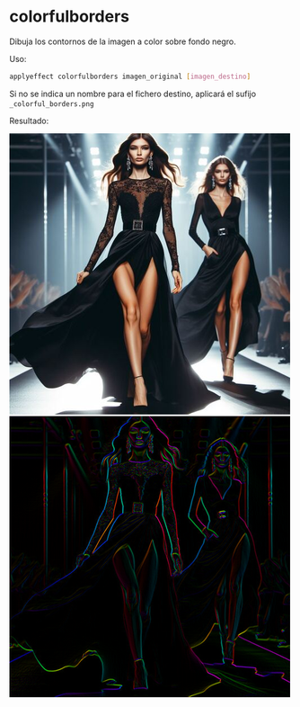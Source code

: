 # colorfulborders

Dibuja los contornos de la imagen a color sobre fondo negro.

Uso:

``` sh
applyeffect colorfulborders imagen_original [imagen_destino]
```

Si no se indica un nombre para el fichero destino, aplicará el sufijo `_colorful_borders.png`

Resultado:

![imagen original](../../images/image.jpg)
![coloredmarker](../../images/image_colorful_borders.png)
